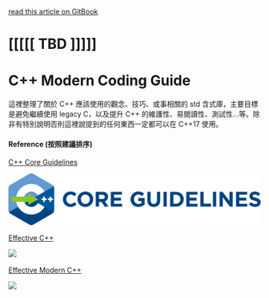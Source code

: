 [read this article on GitBook](https://yarencheng.gitbooks.io/c-modern-coding-guide/content/)

# \[\[\[\[\[ TBD \]\]\]\]\]

# C++ Modern Coding Guide

這裡整理了關於 C++ 應該使用的觀念、技巧、或事相關的 std 含式庫，主要目標是避免繼續使用 legacy C，以及提升 C++ 的維護性、易閱讀性、測試性...等。除非有特別說明否則這裡說提到的任何東西一定都可以在 C++17 使用。

#### Reference \(按照建議排序\)

[C++ Core Guidelines](https://github.com/isocpp/CppCoreGuidelines/blob/master/CppCoreGuidelines.md)

![](https://github.com/isocpp/CppCoreGuidelines/raw/master/cpp_core_guidelines_logo_text.png)

[Effective C++](https://www.amazon.com/Effective-Specific-Improve-Programs-Designs/dp/0321334876/ref=sr_1_1?s=movies-tv&ie=UTF8&qid=1519358108&sr=8-1&keywords=effective+c%2B%2B)

![](https://images-na.ssl-images-amazon.com/images/I/51aICwPHi0L._SX396_BO1,204,203,200_.jpg)

[Effective Modern C++](https://www.amazon.com/Effective-Modern-Specific-Ways-Improve/dp/1491903996/ref=sr_1_2?s=movies-tv&ie=UTF8&qid=1519358108&sr=8-2&keywords=effective+c%2B%2B)

![](https://images-na.ssl-images-amazon.com/images/I/51eFBpqPSLL._SX379_BO1,204,203,200_.jpg)

